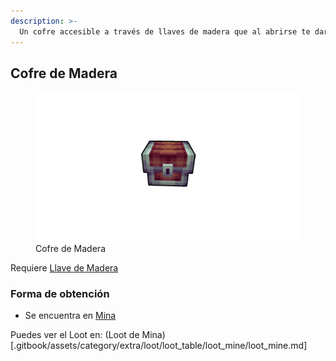 ```yaml
---
description: >-
  Un cofre accesible a través de llaves de madera que al abrirse te dará diferentes premios
---
```

## Cofre de Madera

<figure>
    <img src="/.gitbook/assets/img/item/chest/wood_chest.png" alt="">
    <figcaption>Cofre de Madera</figcaption>
</figure>

Requiere [Llave de Madera](/.gitbook/assets/category/item/keys/wood_key.md)

### Forma de obtención

* Se encuentra en [Mina](/.gitbook/assets/category/location/mine/mine.md)

Puedes ver el Loot en: (Loot de Mina)[.gitbook/assets/category/extra/loot/loot_table/loot_mine/loot_mine.md]
